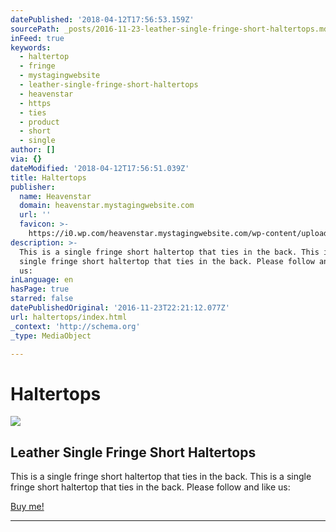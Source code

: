 ```yaml
---
datePublished: '2018-04-12T17:56:53.159Z'
sourcePath: _posts/2016-11-23-leather-single-fringe-short-haltertops.md
inFeed: true
keywords:
  - haltertop
  - fringe
  - mystagingwebsite
  - leather-single-fringe-short-haltertops
  - heavenstar
  - https
  - ties
  - product
  - short
  - single
author: []
via: {}
dateModified: '2018-04-12T17:56:51.039Z'
title: Haltertops
publisher:
  name: Heavenstar
  domain: heavenstar.mystagingwebsite.com
  url: ''
  favicon: >-
    https://i0.wp.com/heavenstar.mystagingwebsite.com/wp-content/uploads/2016/08/cropped-icon.jpg?fit=192%2C192&ssl=1
description: >-
  This is a single fringe short haltertop that ties in the back. This is a
  single fringe short haltertop that ties in the back. Please follow and like
  us: 
inLanguage: en
hasPage: true
starred: false
datePublishedOriginal: '2016-11-23T22:21:12.077Z'
url: haltertops/index.html
_context: 'http://schema.org'
_type: MediaObject

---
```

# **Haltertops**

<article style=""><img src="https://s3-us-west-2.amazonaws.com/the-grid-img/p/a540df205509d2e033c80a17901c8be885509431.jpg" /><h1>Leather Single Fringe Short Haltertops</h1><p>This is a single fringe short haltertop that ties in the back. This is a single fringe short haltertop that ties in the back. Please follow and like us: </p></article>

[Buy me!][0]

---



[0]: https://www.bonanza.com/listings/Fringe-Halters-Single-Short-Fringe/388169651